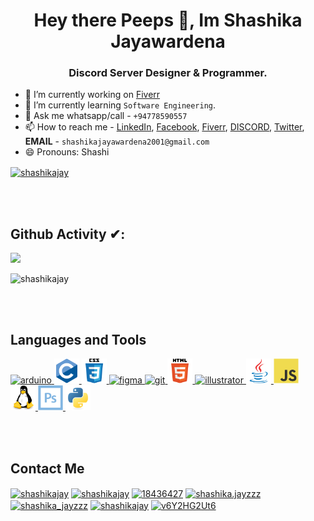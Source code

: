 <h1 align="center">Hey there Peeps 👋, Im Shashika Jayawardena</h1>
<h3 align="center">Discord Server Designer & Programmer.</h3>


- 🔭 I’m currently working on [Fiverr](https://www.fiverr.com/shashikajay?public_mode=true)
- 🌱 I’m currently learning `Software Engineering`.
- 💬 Ask me whatsapp/call - `+94778590557`
- 📫 How to reach me - [LinkedIn](https://www.linkedin.com/in/shashikajay/),  [Facebook](fb.com/shashika.jayzzz), [Fiverr](https://www.fiverr.com/shashikajay?public_mode=true), [DISCORD](https://discord.gg/v6Y2HG2Ut6), [Twitter](https://twitter.com/Shashikajay),  **EMAIL** - `shashikajayawardena2001@gmail.com`
- 😄 Pronouns: Shashi
<p align="left">
<a href="https://twitter.com/shashikajay" target="blank"><img align="center" src="https://raw.githubusercontent.com/rahuldkjain/github-profile-readme-generator/master/src/images/icons/Social/twitter.svg" alt="shashikajay" height="30" width="40" /></a>
</p>
<br>
<br>

## Github Activity ✔:

<a href="https://github.com/shashikajay">
  <img align="left" src="https://github-readme-stats.vercel.app/api/top-langs/?username=shashikajay&theme=tokyonight" />
</a>
<br>
<p><img align="center" src="https://github-readme-streak-stats.herokuapp.com/?user=shashikajay&theme=tokyonight" alt="shashikajay" /></p>
<br>
<br>

## Languages and Tools
<p align="left"> <a href="https://www.arduino.cc/" target="_blank" rel="noreferrer"> <img src="https://cdn.worldvectorlogo.com/logos/arduino-1.svg" alt="arduino" width="40" height="40"/> </a> <a href="https://www.cprogramming.com/" target="_blank" rel="noreferrer"> <img src="https://raw.githubusercontent.com/devicons/devicon/master/icons/c/c-original.svg" alt="c" width="40" height="40"/> </a> <a href="https://www.w3schools.com/css/" target="_blank" rel="noreferrer"> <img src="https://raw.githubusercontent.com/devicons/devicon/master/icons/css3/css3-original-wordmark.svg" alt="css3" width="40" height="40"/> </a> <a href="https://www.figma.com/" target="_blank" rel="noreferrer"> <img src="https://www.vectorlogo.zone/logos/figma/figma-icon.svg" alt="figma" width="40" height="40"/> </a> <a href="https://git-scm.com/" target="_blank" rel="noreferrer"> <img src="https://www.vectorlogo.zone/logos/git-scm/git-scm-icon.svg" alt="git" width="40" height="40"/> </a> <a href="https://www.w3.org/html/" target="_blank" rel="noreferrer"> <img src="https://raw.githubusercontent.com/devicons/devicon/master/icons/html5/html5-original-wordmark.svg" alt="html5" width="40" height="40"/> </a> <a href="https://www.adobe.com/in/products/illustrator.html" target="_blank" rel="noreferrer"> <img src="https://www.vectorlogo.zone/logos/adobe_illustrator/adobe_illustrator-icon.svg" alt="illustrator" width="40" height="40"/> </a> <a href="https://www.java.com" target="_blank" rel="noreferrer"> <img src="https://raw.githubusercontent.com/devicons/devicon/master/icons/java/java-original.svg" alt="java" width="40" height="40"/> </a> <a href="https://developer.mozilla.org/en-US/docs/Web/JavaScript" target="_blank" rel="noreferrer"> <img src="https://raw.githubusercontent.com/devicons/devicon/master/icons/javascript/javascript-original.svg" alt="javascript" width="40" height="40"/> </a> <a href="https://www.linux.org/" target="_blank" rel="noreferrer"> <img src="https://raw.githubusercontent.com/devicons/devicon/master/icons/linux/linux-original.svg" alt="linux" width="40" height="40"/> </a> <a href="https://www.photoshop.com/en" target="_blank" rel="noreferrer"> <img src="https://raw.githubusercontent.com/devicons/devicon/master/icons/photoshop/photoshop-line.svg" alt="photoshop" width="40" height="40"/> </a> <a href="https://www.python.org" target="_blank" rel="noreferrer"> <img src="https://raw.githubusercontent.com/devicons/devicon/master/icons/python/python-original.svg" alt="python" width="40" height="40"/> </a> </p>
<br>
<br>

## Contact Me
<p align="left">
<a href="https://twitter.com/shashikajay" target="blank"><img align="center" src="https://raw.githubusercontent.com/rahuldkjain/github-profile-readme-generator/master/src/images/icons/Social/twitter.svg" alt="shashikajay" height="30" width="40" /></a>
<a href="https://linkedin.com/in/shashikajay" target="blank"><img align="center" src="https://raw.githubusercontent.com/rahuldkjain/github-profile-readme-generator/master/src/images/icons/Social/linked-in-alt.svg" alt="shashikajay" height="30" width="40" /></a>
<a href="https://stackoverflow.com/users/18436427" target="blank"><img align="center" src="https://raw.githubusercontent.com/rahuldkjain/github-profile-readme-generator/master/src/images/icons/Social/stack-overflow.svg" alt="18436427" height="30" width="40" /></a>
<a href="https://fb.com/shashika.jayzzz" target="blank"><img align="center" src="https://raw.githubusercontent.com/rahuldkjain/github-profile-readme-generator/master/src/images/icons/Social/facebook.svg" alt="shashika.jayzzz" height="30" width="40" /></a>
<a href="https://instagram.com/shashika_jayzzz" target="blank"><img align="center" src="https://raw.githubusercontent.com/rahuldkjain/github-profile-readme-generator/master/src/images/icons/Social/instagram.svg" alt="shashika_jayzzz" height="30" width="40" /></a>
<a href="https://www.hackerrank.com/shashikajay" target="blank"><img align="center" src="https://raw.githubusercontent.com/rahuldkjain/github-profile-readme-generator/master/src/images/icons/Social/hackerrank.svg" alt="shashikajay" height="30" width="40" /></a>
<a href="https://discord.gg/v6Y2HG2Ut6" target="blank"><img align="center" src="https://raw.githubusercontent.com/rahuldkjain/github-profile-readme-generator/master/src/images/icons/Social/discord.svg" alt="v6Y2HG2Ut6" height="30" width="40" /></a>
</p>
